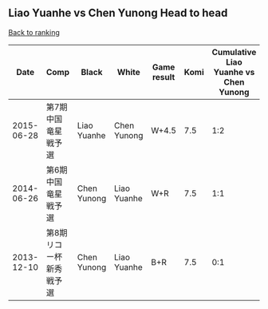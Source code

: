 ## Liao Yuanhe vs Chen Yunong Head to head

[Back to ranking](../../index.md)




| **Date** | **Comp** | **Black** | **White** | **Game result** | **Komi** | **Cumulative Liao Yuanhe vs Chen Yunong** | **Liao Yuanhe streak** | **Chen Yunong streak** | 
| --- | --- | --- | --- | --- | --- | --- | --- | --- |
| 2015-06-28 | 第7期中国竜星戦予選 | Liao Yuanhe | Chen Yunong | W+4.5 | 7.5 | 1:2 | 0 | 1 | 
| 2014-06-26 | 第6期中国竜星戦予選 | Chen Yunong | Liao Yuanhe | W+R | 7.5 | 1:1 | 1 | 0 | 
| 2013-12-10 | 第8期リコー杯新秀戦予選 | Chen Yunong | Liao Yuanhe | B+R | 7.5 | 0:1 | 0 | 1 |




